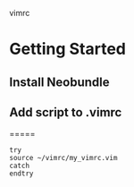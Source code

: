 vimrc

# Getting Started

## Install Neobundle

## Add script to .vimrc

=====
````
try
source ~/vimrc/my_vimrc.vim
catch
endtry
````
